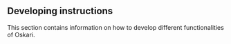 ## Developing instructions

This section contains information on how to develop different functionalities of Oskari.
